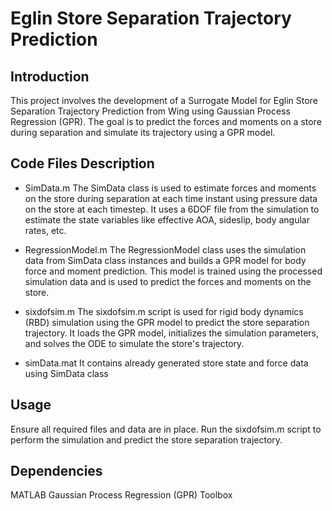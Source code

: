 # Eglin Store Separation Trajectory Prediction

## Introduction
This project involves the development of a Surrogate Model for Eglin Store Separation Trajectory Prediction from Wing using Gaussian Process Regression (GPR). The goal is to predict the forces and moments on a store during separation and simulate its trajectory using a GPR model.

## Code Files Description

- SimData.m
The SimData class is used to estimate forces and moments on the store during separation at each time instant using pressure data on the store at each timestep. It uses a 6DOF file from the simulation to estimate the state variables like effective AOA, sideslip, body angular rates, etc.

- RegressionModel.m
The RegressionModel class uses the simulation data from SimData class instances and builds a GPR model for body force and moment prediction. This model is trained using the processed simulation data and is used to predict the forces and moments on the store.

- sixdofsim.m
The sixdofsim.m script is used for rigid body dynamics (RBD) simulation using the GPR model to predict the store separation trajectory. It loads the GPR model, initializes the simulation parameters, and solves the ODE to simulate the store's trajectory.

- simData.mat
It contains already generated store state and force data using SimData class

## Usage

Ensure all required files and data are in place.
Run the sixdofsim.m script to perform the simulation and predict the store separation trajectory.

## Dependencies

MATLAB
Gaussian Process Regression (GPR) Toolbox


